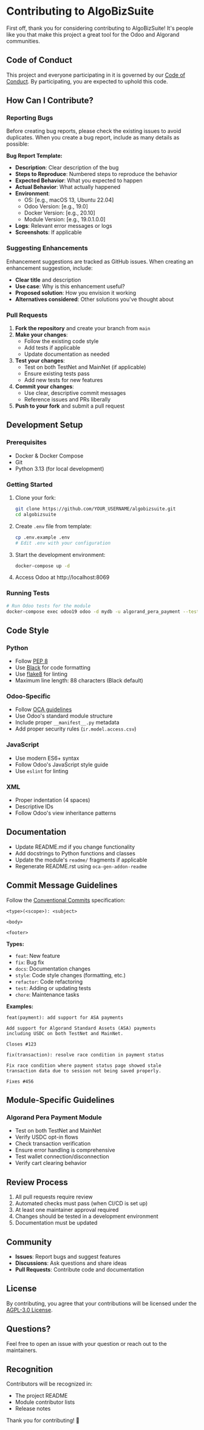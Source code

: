 # Contributing to AlgoBizSuite

First off, thank you for considering contributing to AlgoBizSuite! It's people like you that make this project a great tool for the Odoo and Algorand communities.

## Code of Conduct

This project and everyone participating in it is governed by our [Code of Conduct](CODE_OF_CONDUCT.md). By participating, you are expected to uphold this code.

## How Can I Contribute?

### Reporting Bugs

Before creating bug reports, please check the existing issues to avoid duplicates. When you create a bug report, include as many details as possible:

**Bug Report Template:**
- **Description**: Clear description of the bug
- **Steps to Reproduce**: Numbered steps to reproduce the behavior
- **Expected Behavior**: What you expected to happen
- **Actual Behavior**: What actually happened
- **Environment**:
  - OS: [e.g., macOS 13, Ubuntu 22.04]
  - Odoo Version: [e.g., 19.0]
  - Docker Version: [e.g., 20.10]
  - Module Version: [e.g., 19.0.1.0.0]
- **Logs**: Relevant error messages or logs
- **Screenshots**: If applicable

### Suggesting Enhancements

Enhancement suggestions are tracked as GitHub issues. When creating an enhancement suggestion, include:

- **Clear title** and description
- **Use case**: Why is this enhancement useful?
- **Proposed solution**: How you envision it working
- **Alternatives considered**: Other solutions you've thought about

### Pull Requests

1. **Fork the repository** and create your branch from `main`
2. **Make your changes**:
   - Follow the existing code style
   - Add tests if applicable
   - Update documentation as needed
3. **Test your changes**:
   - Test on both TestNet and MainNet (if applicable)
   - Ensure existing tests pass
   - Add new tests for new features
4. **Commit your changes**:
   - Use clear, descriptive commit messages
   - Reference issues and PRs liberally
5. **Push to your fork** and submit a pull request

## Development Setup

### Prerequisites

- Docker & Docker Compose
- Git
- Python 3.13 (for local development)

### Getting Started

1. Clone your fork:
   ```bash
   git clone https://github.com/YOUR_USERNAME/algobizsuite.git
   cd algobizsuite
   ```

2. Create `.env` file from template:
   ```bash
   cp .env.example .env
   # Edit .env with your configuration
   ```

3. Start the development environment:
   ```bash
   docker-compose up -d
   ```

4. Access Odoo at http://localhost:8069

### Running Tests

```bash
# Run Odoo tests for the module
docker-compose exec odoo19 odoo -d mydb -u algorand_pera_payment --test-enable --stop-after-init
```

## Code Style

### Python

- Follow [PEP 8](https://www.python.org/dev/peps/pep-0008/)
- Use [Black](https://github.com/psf/black) for code formatting
- Use [flake8](https://flake8.pycqa.org/) for linting
- Maximum line length: 88 characters (Black default)

### Odoo-Specific

- Follow [OCA guidelines](https://github.com/OCA/maintainer-tools)
- Use Odoo's standard module structure
- Include proper `__manifest__.py` metadata
- Add proper security rules (`ir.model.access.csv`)

### JavaScript

- Use modern ES6+ syntax
- Follow Odoo's JavaScript style guide
- Use `eslint` for linting

### XML

- Proper indentation (4 spaces)
- Descriptive IDs
- Follow Odoo's view inheritance patterns

## Documentation

- Update README.md if you change functionality
- Add docstrings to Python functions and classes
- Update the module's `readme/` fragments if applicable
- Regenerate README.rst using `oca-gen-addon-readme`

## Commit Message Guidelines

Follow the [Conventional Commits](https://www.conventionalcommits.org/) specification:

```
<type>(<scope>): <subject>

<body>

<footer>
```

**Types:**
- `feat`: New feature
- `fix`: Bug fix
- `docs`: Documentation changes
- `style`: Code style changes (formatting, etc.)
- `refactor`: Code refactoring
- `test`: Adding or updating tests
- `chore`: Maintenance tasks

**Examples:**
```
feat(payment): add support for ASA payments

Add support for Algorand Standard Assets (ASA) payments
including USDC on both TestNet and MainNet.

Closes #123
```

```
fix(transaction): resolve race condition in payment status

Fix race condition where payment status page showed stale
transaction data due to session not being saved properly.

Fixes #456
```

## Module-Specific Guidelines

### Algorand Pera Payment Module

- Test on both TestNet and MainNet
- Verify USDC opt-in flows
- Check transaction verification
- Ensure error handling is comprehensive
- Test wallet connection/disconnection
- Verify cart clearing behavior

## Review Process

1. All pull requests require review
2. Automated checks must pass (when CI/CD is set up)
3. At least one maintainer approval required
4. Changes should be tested in a development environment
5. Documentation must be updated

## Community

- **Issues**: Report bugs and suggest features
- **Discussions**: Ask questions and share ideas
- **Pull Requests**: Contribute code and documentation

## License

By contributing, you agree that your contributions will be licensed under the [AGPL-3.0 License](LICENSE).

## Questions?

Feel free to open an issue with your question or reach out to the maintainers.

## Recognition

Contributors will be recognized in:
- The project README
- Module contributor lists
- Release notes

Thank you for contributing! 🎉

